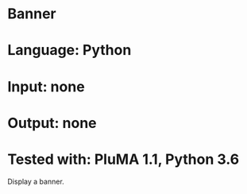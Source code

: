 # Banner
# Language: Python
# Input: none
# Output: none
# Tested with: PluMA 1.1, Python 3.6

Display a banner.
